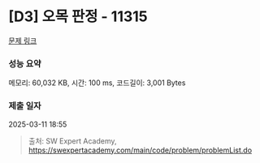 # [D3] 오목 판정 - 11315 

[문제 링크](https://swexpertacademy.com/main/code/problem/problemDetail.do?contestProbId=AXaSUPYqPYMDFASQ) 

### 성능 요약

메모리: 60,032 KB, 시간: 100 ms, 코드길이: 3,001 Bytes

### 제출 일자

2025-03-11 18:55



> 출처: SW Expert Academy, https://swexpertacademy.com/main/code/problem/problemList.do